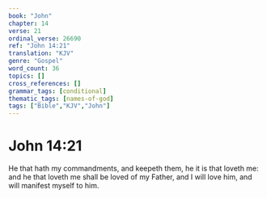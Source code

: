 ```yaml
---
book: "John"
chapter: 14
verse: 21
ordinal_verse: 26690
ref: "John 14:21"
translation: "KJV"
genre: "Gospel"
word_count: 36
topics: []
cross_references: []
grammar_tags: [conditional]
thematic_tags: [names-of-god]
tags: ["Bible","KJV","John"]
---
```


# John 14:21

He that hath my commandments, and keepeth them, he it is that loveth me: and he that loveth me shall be loved of my Father, and I will love him, and will manifest myself to him.
